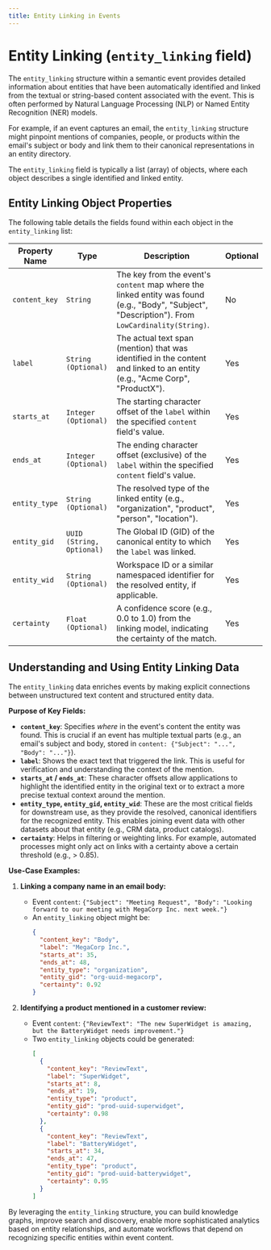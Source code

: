 ```yaml
---
title: Entity Linking in Events
---
```


# Entity Linking (`entity_linking` field)

The `entity_linking` structure within a semantic event provides detailed information about entities that have been automatically identified and linked from the textual or string-based content associated with the event. This is often performed by Natural Language Processing (NLP) or Named Entity Recognition (NER) models.

For example, if an event captures an email, the `entity_linking` structure might pinpoint mentions of companies, people, or products within the email's subject or body and link them to their canonical representations in an entity directory.

The `entity_linking` field is typically a list (array) of objects, where each object describes a single identified and linked entity.

## Entity Linking Object Properties

The following table details the fields found within each object in the `entity_linking` list:

| Property Name | Type                             | Description                                                                                                   | Optional |
|---------------|----------------------------------|---------------------------------------------------------------------------------------------------------------|----------|
| `content_key` | `String`                         | The key from the event's `content` map where the linked entity was found (e.g., "Body", "Subject", "Description"). From `LowCardinality(String)`. | No       |
| `label`       | `String (Optional)`              | The actual text span (mention) that was identified in the content and linked to an entity (e.g., "Acme Corp", "ProductX"). | Yes      |
| `starts_at`   | `Integer (Optional)`             | The starting character offset of the `label` within the specified `content` field's value.                    | Yes      |
| `ends_at`     | `Integer (Optional)`             | The ending character offset (exclusive) of the `label` within the specified `content` field's value.          | Yes      |
| `entity_type` | `String (Optional)`              | The resolved type of the linked entity (e.g., "organization", "product", "person", "location").               | Yes      |
| `entity_gid`  | `UUID (String, Optional)`        | The Global ID (GID) of the canonical entity to which the `label` was linked.                                  | Yes      |
| `entity_wid`  | `String (Optional)`              | Workspace ID or a similar namespaced identifier for the resolved entity, if applicable.                         | Yes      |
| `certainty`   | `Float (Optional)`               | A confidence score (e.g., 0.0 to 1.0) from the linking model, indicating the certainty of the match.          | Yes      |

## Understanding and Using Entity Linking Data

The `entity_linking` data enriches events by making explicit connections between unstructured text content and structured entity data.

**Purpose of Key Fields:**

*   **`content_key`**: Specifies *where* in the event's content the entity was found. This is crucial if an event has multiple textual parts (e.g., an email's subject and body, stored in `content: {"Subject": "...", "Body": "..."}`).
*   **`label`**: Shows the exact text that triggered the link. This is useful for verification and understanding the context of the mention.
*   **`starts_at` / `ends_at`**: These character offsets allow applications to highlight the identified entity in the original text or to extract a more precise textual context around the mention.
*   **`entity_type`, `entity_gid`, `entity_wid`**: These are the most critical fields for downstream use, as they provide the resolved, canonical identifiers for the recognized entity. This enables joining event data with other datasets about that entity (e.g., CRM data, product catalogs).
*   **`certainty`**: Helps in filtering or weighting links. For example, automated processes might only act on links with a certainty above a certain threshold (e.g., > 0.85).

**Use-Case Examples:**

1.  **Linking a company name in an email body:**
    *   Event `content`: `{"Subject": "Meeting Request", "Body": "Looking forward to our meeting with MegaCorp Inc. next week."}`
    *   An `entity_linking` object might be:
        ```json
        {
          "content_key": "Body",
          "label": "MegaCorp Inc.",
          "starts_at": 35,
          "ends_at": 48,
          "entity_type": "organization",
          "entity_gid": "org-uuid-megacorp",
          "certainty": 0.92
        }
        ```

2.  **Identifying a product mentioned in a customer review:**
    *   Event `content`: `{"ReviewText": "The new SuperWidget is amazing, but the BatteryWidget needs improvement."}`
    *   Two `entity_linking` objects could be generated:
        ```json
        [
          {
            "content_key": "ReviewText",
            "label": "SuperWidget",
            "starts_at": 8,
            "ends_at": 19,
            "entity_type": "product",
            "entity_gid": "prod-uuid-superwidget",
            "certainty": 0.98
          },
          {
            "content_key": "ReviewText",
            "label": "BatteryWidget",
            "starts_at": 34,
            "ends_at": 47,
            "entity_type": "product",
            "entity_gid": "prod-uuid-batterywidget",
            "certainty": 0.95
          }
        ]
        ```

By leveraging the `entity_linking` structure, you can build knowledge graphs, improve search and discovery, enable more sophisticated analytics based on entity relationships, and automate workflows that depend on recognizing specific entities within event content.
